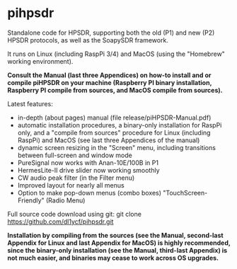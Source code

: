 # pihpsdr
Standalone code for HPSDR,
supporting both the old (P1) and new (P2) HPSDR protocols, as well as the SoapySDR framework.

It runs on Linux (including RaspPi 3/4) and MacOS (using the "Homebrew" working environment).

**Consult the Manual (last three Appendices) on how-to install and or compile piHPSDR
on your machine (Raspberry PI binary installation, Raspberry PI compile from
sources, and MacOS compile from sources).**

Latest features:

- in-depth (about pages) manual (file release/piHPSDR-Manual.pdf)
- automatic installation procedures, a binary-only installation for RaspPi only,
  and a "compile from sources" procedure for Linux (including RaspPi) and MacOS
  (see last three Appendices of the manual)
- dynamic screen resizing in the "Screen" menu, including transitions
  between full-screen and window mode
- PureSignal now works with Anan-10E/100B in P1
- HermesLite-II drive slider now working smoothly
- CW audio peak filter (in the Filter menu)
- Improved layout for nearly all menus
- Option to make pop-down menus (combo boxes) "TouchScreen-Friendly" (Radio Menu)

Full source code download using git:
git clone https://github.com/dl1ycf/pihpsdr.git

**Installation by compiling from the sources (see the Manual,
second-last Appendix for Linux and last Appendix for MacOS) is highly recommended,
since the binary-only installation (see the Manual, third-last Appendix)
is not much easier, and binaries may cease to work across OS upgrades.**

